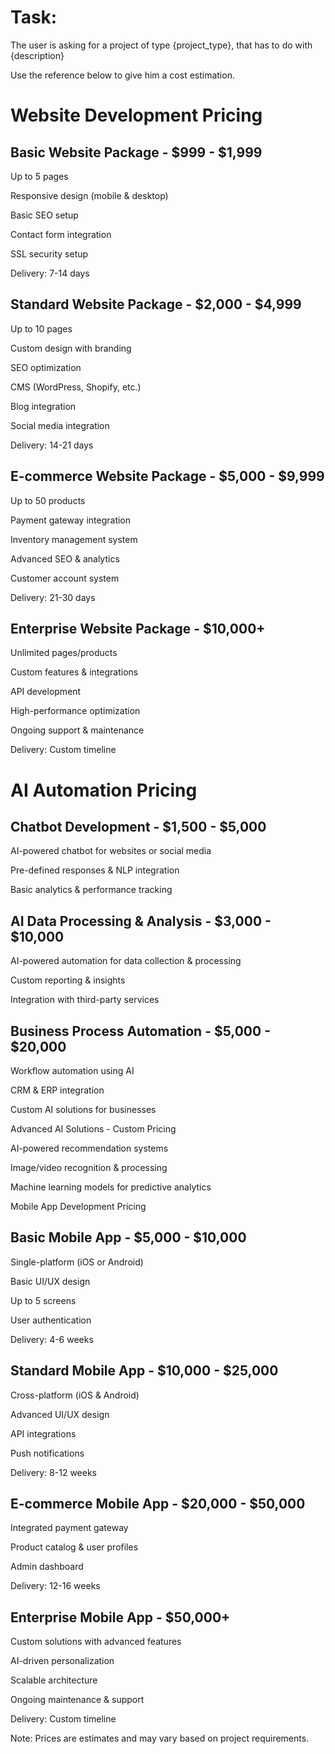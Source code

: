 # Task:
The user is asking for a project of type {project_type}, that has to do with {description}

Use the reference below to give him a cost estimation.

# Website Development Pricing

## Basic Website Package - $999 - $1,999

Up to 5 pages

Responsive design (mobile & desktop)

Basic SEO setup

Contact form integration

SSL security setup

Delivery: 7-14 days

## Standard Website Package - $2,000 - $4,999

Up to 10 pages

Custom design with branding

SEO optimization

CMS (WordPress, Shopify, etc.)

Blog integration

Social media integration

Delivery: 14-21 days

## E-commerce Website Package - $5,000 - $9,999

Up to 50 products

Payment gateway integration

Inventory management system

Advanced SEO & analytics

Customer account system

Delivery: 21-30 days

## Enterprise Website Package - $10,000+

Unlimited pages/products

Custom features & integrations

API development

High-performance optimization

Ongoing support & maintenance

Delivery: Custom timeline

# AI Automation Pricing

## Chatbot Development - $1,500 - $5,000

AI-powered chatbot for websites or social media

Pre-defined responses & NLP integration

Basic analytics & performance tracking

## AI Data Processing & Analysis - $3,000 - $10,000

AI-powered automation for data collection & processing

Custom reporting & insights

Integration with third-party services

## Business Process Automation - $5,000 - $20,000

Workflow automation using AI

CRM & ERP integration

Custom AI solutions for businesses

Advanced AI Solutions - Custom Pricing

AI-powered recommendation systems

Image/video recognition & processing

Machine learning models for predictive analytics

Mobile App Development Pricing

## Basic Mobile App - $5,000 - $10,000

Single-platform (iOS or Android)

Basic UI/UX design

Up to 5 screens

User authentication

Delivery: 4-6 weeks

## Standard Mobile App - $10,000 - $25,000

Cross-platform (iOS & Android)

Advanced UI/UX design

API integrations

Push notifications

Delivery: 8-12 weeks

## E-commerce Mobile App - $20,000 - $50,000

Integrated payment gateway

Product catalog & user profiles

Admin dashboard

Delivery: 12-16 weeks

## Enterprise Mobile App - $50,000+

Custom solutions with advanced features

AI-driven personalization

Scalable architecture

Ongoing maintenance & support

Delivery: Custom timeline


Note: Prices are estimates and may vary based on project requirements.

